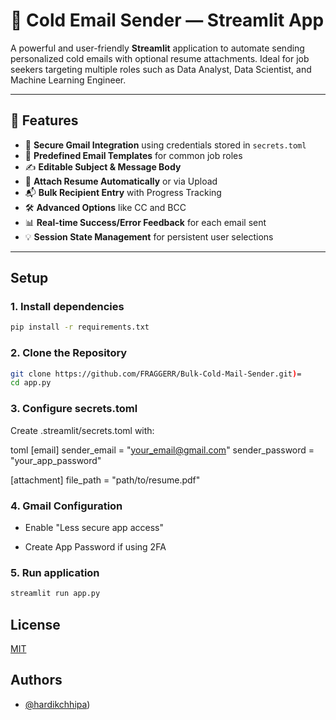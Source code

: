 # 📧 Cold Email Sender — Streamlit App

A powerful and user-friendly **Streamlit** application to automate sending personalized cold emails with optional resume attachments. Ideal for job seekers targeting multiple roles such as Data Analyst, Data Scientist, and Machine Learning Engineer.

---

## 🚀 Features

- 🔐 **Secure Gmail Integration** using credentials stored in `secrets.toml`
- 🧩 **Predefined Email Templates** for common job roles
- ✍️ **Editable Subject & Message Body**
- 📎 **Attach Resume Automatically** or via Upload
- 📬 **Bulk Recipient Entry** with Progress Tracking
- 🛠️ **Advanced Options** like CC and BCC
- 📊 **Real-time Success/Error Feedback** for each email sent
- 💡 **Session State Management** for persistent user selections

---
## Setup
### 1. Install dependencies
```bash
pip install -r requirements.txt
```
### 2. Clone the Repository

```bash
git clone https://github.com/FRAGGERR/Bulk-Cold-Mail-Sender.git)=
cd app.py
```

### 3. Configure secrets.toml
Create .streamlit/secrets.toml with:

toml
[email]
sender_email = "your_email@gmail.com"
sender_password = "your_app_password"

[attachment]
file_path = "path/to/resume.pdf"

### 4. Gmail Configuration
- Enable "Less secure app access"

- Create App Password if using 2FA

### 5. Run application
```bash
streamlit run app.py
```
## License

[MIT](https://choosealicense.com/licenses/mit/)


## Authors

- [@hardikchhipa](https://github.com/FRAGGERR))
